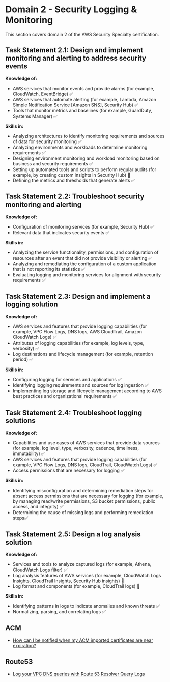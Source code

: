# Domain 2 - Security Logging & Monitoring

This section covers domain 2 of the AWS Security Specialty certification.

## Task Statement 2.1: Design and implement monitoring and alerting to address security events

**Knowledge of:**

- AWS services that monitor events and provide alarms (for example, CloudWatch, EventBridge) :white_check_mark:
- AWS services that automate alerting (for example, Lambda, Amazon Simple Notification Service [Amazon SNS], Security Hub) :white_check_mark:
- Tools that monitor metrics and baselines (for example, GuardDuty, Systems Manager) :white_check_mark:

**Skills in:**

- Analyzing architectures to identify monitoring requirements and sources of data for security monitoring :white_check_mark:
- Analyzing environments and workloads to determine monitoring requirements :white_check_mark:
- Designing environment monitoring and workload monitoring based on business and security requirements :white_check_mark:
- Setting up automated tools and scripts to perform regular audits (for example, by creating custom insights in Security Hub) :red_circle:
- Defining the metrics and thresholds that generate alerts :white_check_mark:

## Task Statement 2.2: Troubleshoot security monitoring and alerting

**Knowledge of:**

- Configuration of monitoring services (for example, Security Hub) :white_check_mark:
- Relevant data that indicates security events :white_check_mark:

**Skills in:**

- Analyzing the service functionality, permissions, and configuration of resources after an event that did not provide visibility or alerting :white_check_mark:
- Analyzing and remediating the configuration of a custom application that is not reporting its statistics :white_check_mark:
- Evaluating logging and monitoring services for alignment with security requirements :white_check_mark:

## Task Statement 2.3: Design and implement a logging solution

**Knowledge of:**

- AWS services and features that provide logging capabilities (for example, VPC Flow Logs, DNS logs, AWS CloudTrail, Amazon CloudWatch Logs) :white_check_mark:
- Attributes of logging capabilities (for example, log levels, type, verbosity) :white_check_mark:
- Log destinations and lifecycle management (for example, retention period) :white_check_mark:

**Skills in:**

- Configuring logging for services and applications :white_check_mark:
- Identifying logging requirements and sources for log ingestion :white_check_mark:
- Implementing log storage and lifecycle management according to AWS best practices and organizational requirements :white_check_mark:

## Task Statement 2.4: Troubleshoot logging solutions

**Knowledge of:**

- Capabilities and use cases of AWS services that provide data sources (for example, log level, type, verbosity, cadence, timeliness, immutability) :white_check_mark:
- AWS services and features that provide logging capabilities (for example, VPC Flow Logs, DNS logs, CloudTrail, CloudWatch Logs) :white_check_mark:
- Access permissions that are necessary for logging :white_check_mark:

**Skills in:**

- Identifying misconfiguration and determining remediation steps for absent access permissions that are necessary for logging (for example, by managing read/write permissions, S3 bucket permissions, public access, and integrity) :white_check_mark:
- Determining the cause of missing logs and performing remediation steps:white_check_mark:

## Task Statement 2.5: Design a log analysis solution

**Knowledge of:**

- Services and tools to analyze captured logs (for example, Athena, CloudWatch Logs filter) :white_check_mark:
- Log analysis features of AWS services (for example, CloudWatch Logs Insights, CloudTrail Insights, Security Hub insights) :large_orange_diamond:
- Log format and components (for example, CloudTrail logs) :large_orange_diamond:

**Skills in:**

- Identifying patterns in logs to indicate anomalies and known threats :white_check_mark:
- Normalizing, parsing, and correlating logs :white_check_mark:

## ACM

- [How can I be notified when my ACM imported certificates are near expiration?](https://repost.aws/knowledge-center/acm-certificate-expiration)

## Route53

- [Log your VPC DNS queries with Route 53 Resolver Query Logs](https://aws.amazon.com/blogs/aws/log-your-vpc-dns-queries-with-route-53-resolver-query-logs/)

